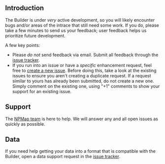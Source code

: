 ## Introduction

The Builder is under _very_ active development, so you will likely encounter bugs and/or areas of the intrace that still need some work. If you do, please take a few minutes to send us your feedback; user feedback helps us prioritize future development.

A few key points:

* Please _do not_ send feedback via email. Submit all feedback through the [issue tracker](https://github.com/nationalparkservice/npmap-builder/issues).
* If you run into an issue or have a _specific_ enhancement request, feel free to [create a new issue](https://github.com/nationalparkservice/npmap-builder/issues/new). Before doing this, take a look at the existing issues to ensure you aren't creating a duplicate request. If a request similar to yours has already been submitted, do not create a new one. Simply comment on the existing one, using "+1" comments to show your support for an existing issue.

## Support

The [NPMap team](http://www.nps.gov/npmap/team/) is here to help. We will answer any and all open issues as quickly as possible.

## Data

If you need help getting your data into a format that is compatible with the Builder, open a data support request in the [issue tracker](https://github.com/nationalparkservice/npmap-builder/issues).
